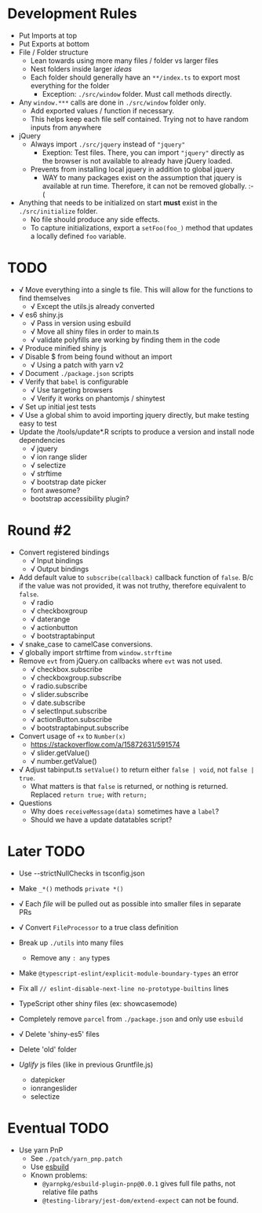 # Development Rules
* Put Imports at top
* Put Exports at bottom
* File / Folder structure
  * Lean towards using more many files / folder vs larger files
  * Nest folders inside larger _ideas_
  * Each folder should generally have an `**/index.ts` to export most everything for the folder
    * Exception: `./src/window` folder. Must call methods directly.
* Any `window.***` calls are done in `./src/window` folder only.
  * Add exported values / function if necessary.
  * This helps keep each file self contained. Trying not to have random inputs from anywhere
* jQuery
  * Always import `./src/jquery` instead of `"jquery"`
    * Exeption: Test files. There, you can import `"jquery"` directly as the browser is not available to already have jQuery loaded.
  * Prevents from installing local jquery in addition to global jquery
    * WAY to many packages exist on the assumption that jquery is available at run time. Therefore, it can not be removed globally. :-(
* Anything that needs to be initialized on start **must** exist in the `./src/initialize` folder.
  * No file should produce any side effects.
  * To capture initializations, export a `setFoo(foo_)` method that updates a locally defined `foo` variable.


# TODO

* √ Move everything into a single ts file. This will allow for the functions to find themselves
  * √ Except the utils.js already converted
* √ es6 shiny.js
  * √ Pass in version using esbuild
  * √ Move all shiny files in order to main.ts
  * √ validate polyfills are working by finding them in the code
* √ Produce minified shiny js
* √ Disable $ from being found without an import
  * √ Using a patch with yarn v2
* √ Document `./package.json` scripts
* √ Verify that `babel` is configurable
  * √ Use targeting browsers
  * √ Verify it works on phantomjs / shinytest
* √ Set up initial jest tests
* √ Use a global shim to avoid importing jquery directly, but make testing easy to test
* Update the /tools/update*.R scripts to produce a version and install node dependencies
  * √ jquery
  * √ ion range slider
  * √ selectize
  * √ strftime
  * √ bootstrap date picker
  * font awesome?
  * bootstrap accessibility plugin?

# Round #2
* Convert registered bindings
  * √ Input bindings
  * √ Output bindings
* Add default value to `subscribe(callback)` callback function of `false`. B/c if the value was not provided, it was not truthy, therefore equivalent to `false`.
  * √ radio
  * √ checkboxgroup
  * √ daterange
  * √ actionbutton
  * √ bootstraptabinput
* √ snake_case to camelCase conversions.
* √ globally import strftime from `window.strftime`
* Remove `evt` from jQuery.on callbacks where `evt` was not used.
  * √ checkbox.subscribe
  * √ checkboxgroup.subscribe
  * √ radio.subscribe
  * √ slider.subscribe
  * √ date.subscribe
  * √ selectInput.subscribe
  * √ actionButton.subscribe
  * √ bootstraptabinput.subscribe
* Convert usage of `+x` to `Number(x)`
  * https://stackoverflow.com/a/15872631/591574
  * √ slider.getValue()
  * √ number.getValue()
* √ Adjust tabinput.ts `setValue()` to return either `false | void`, not `false | true`.
  * What matters is that `false` is returned, or nothing is returned. Replaced `return true;` with `return;`
* Questions
  * Why does `receiveMessage(data)` sometimes have a `label`?
  * Should we have a update datatables script?


# Later TODO

* Use --strictNullChecks in tsconfig.json

* Make `_*()` methods `private *()`
* √ Each _file_ will be pulled out as possible into smaller files in separate PRs
* √ Convert `FileProcessor` to a true class definition
* Break up `./utils` into many files
  * Remove any `: any` types
* Make `@typescript-eslint/explicit-module-boundary-types` an error
* Fix all `// eslint-disable-next-line no-prototype-builtins` lines
* TypeScript other shiny files (ex: showcasemode)
* Completely remove `parcel` from `./package.json` and only use `esbuild`
* √ Delete 'shiny-es5' files
* Delete 'old' folder
* _Uglify_ js files (like in previous Gruntfile.js)
  * datepicker
  * ionrangeslider
  * selectize



# Eventual TODO
* Use yarn PnP
  * See `./patch/yarn_pnp.patch`
  * Use [esbuild](https://github.com/yarnpkg/berry/tree/master/packages/esbuild-plugin-pnp#yarnpkgesbuild-plugin-pnp)
  * Known problems:
    * `@yarnpkg/esbuild-plugin-pnp@0.0.1` gives full file paths, not relative file paths
    * `@testing-library/jest-dom/extend-expect` can not be found.
